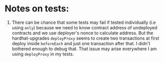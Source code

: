 # Notes on tests: 

1. There can be chance that some tests may fail if tested individually (i.e using `only`) because we need to know contract address of undeployed contracts and we use deployer's nonce to calculate address. But the hardhat-upgrades `deployProxy` seems to create two transactions at first deploy inside `beforeEach` and just one transaction after that. I didn't bothered enough to debug that. That issue may arise everywhere I am using `deployProxy` in my tests.  